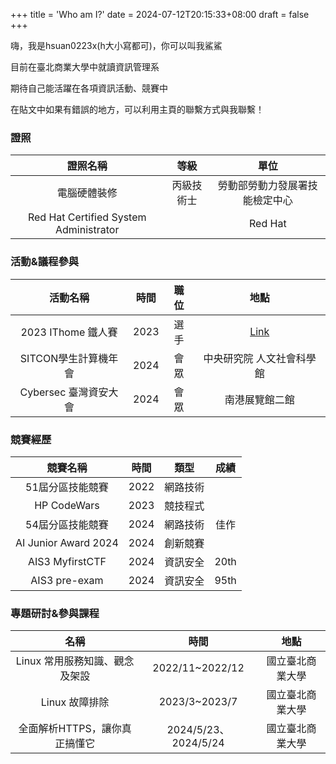 +++
title = 'Who am I?'
date = 2024-07-12T20:15:33+08:00
draft = false
+++

嗨，我是hsuan0223x(h大小寫都可)，你可以叫我鯊鯊

目前在臺北商業大學中就讀資訊管理系

期待自己能活躍在各項資訊活動、競賽中

在貼文中如果有錯誤的地方，可以利用主頁的聯繫方式與我聯繫！

### 證照
|                證照名稱                |    等級    |              單位              |
|:--------------------------------------:|:----------:|:------------------------------:|
|              電腦硬體裝修              | 丙級技術士 | 勞動部勞動力發展署技能檢定中心 |
| Red Hat Certified System Administrator|            |             Red Hat             |
### 活動&議程參與
|       活動名稱        | 時間 | 職位 |                               地點                               |
|:---------------------:|:----:|:----:|:----------------------------------------------------------------:|
|  2023 IThome 鐵人賽   | 2023 | 選手 | [Link](https://ithelp.ithome.com.tw/users/20162377/ironman/6618) |
| SITCON學⽣計算機年會  | 2024 | 會眾 |                    中央研究院 人文社會科學館                     |
| Cybersec 臺灣資安大會 | 2024 | 會眾 |                          南港展覽館二館                          |
### 競賽經歷
|       競賽名稱       | 時間 |   類型   | 成績 |
|:--------------------:|:----:|:--------:|:----:|
|   51屆分區技能競賽   | 2022 | 網路技術 |      |
|     HP CodeWars      | 2023 | 競技程式 |      |
|   54屆分區技能競賽   | 2024 | 網路技術 | 佳作 |
| AI Junior Award 2024 | 2024 | 創新競賽 |      |
|   AIS3 MyfirstCTF    | 2024 | 資訊安全 | 20th |
|    AIS3 pre-exam     | 2024 | 資訊安全 | 95th |
### 專題研討&參與課程
|              名稱              |         時間         |       地點       |
|:------------------------------:|:--------------------:|:----------------:|
| Linux 常用服務知識、觀念及架設 |   2022/11~2022/12    | 國立臺北商業大學 |
|         Linux 故障排除         |    2023/3~2023/7     | 國立臺北商業大學 |
| 全面解析HTTPS，讓你真正搞懂它  | 2024/5/23、2024/5/24 | 國立臺北商業大學 |